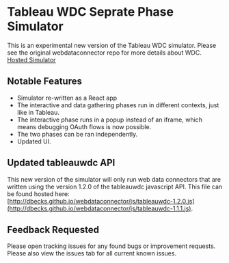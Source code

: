 # Tableau WDC Seprate Phase Simulator 

This is an experimental new version of the Tableau WDC simulator.  Please see the original webdataconnector repo for more details about WDC.  [Hosted Simulator](http://dbecks.github.io/webdataconnector/simulator)

Notable Features
---------------
* Simulator re-written as a React app
* The interactive and data gathering phases run in different contexts, just like in Tableau.
* The interactive phase runs in a popup instead of an iframe, which means debugging OAuth flows is now possible.
* The two phases can be ran independently.
* Updated UI.

Updated tableauwdc API
---------------
This new version of the simulator will only run web data connectors that are written using the version 1.2.0 of the tableauwdc javascript API.  This file can be found hosted here: [http://dbecks.github.io/webdataconnector/js/tableauwdc-1.2.0.js](http://dbecks.github.io/webdataconnector/js/tableauwdc-1.1.1.js).


Feedback Requested
---------------
Please open tracking issues for any found bugs or improvement requests.  Please also view the issues tab for all current known issues.
